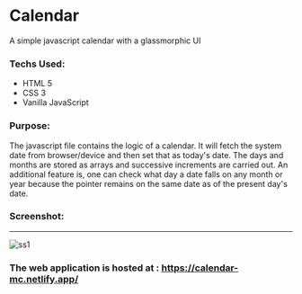 # Calendar
A simple javascript calendar with a glassmorphic UI

### Techs Used:

<ul>
  <li>HTML 5</li>
  <li>CSS 3</li>
  <li>Vanilla JavaScript</li>
</ul>

### Purpose:

The javascript file contains the logic of a calendar. It will fetch the system date from browser/device and then set that as today's date. The days and months are stored as arrays and  successive increments are carried out. An additional feature is, one can check what day a date falls on any month or year because the pointer remains on the same date as of the present day's date.

### Screenshot:

<hr>

![ss1](https://user-images.githubusercontent.com/64016811/118710304-b984c700-b83b-11eb-9011-081cda3371ab.jpg)

### The web application is hosted at : https://calendar-mc.netlify.app/
